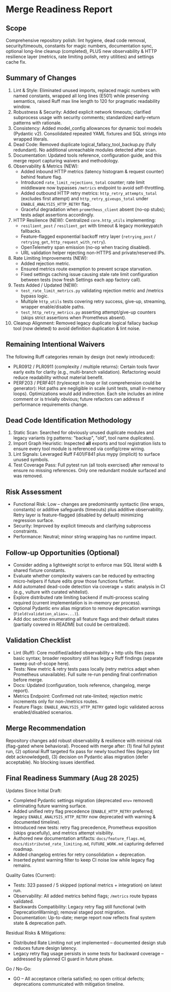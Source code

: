 Merge Readiness Report
======================

Scope
-----
Comprehensive repository polish: lint hygiene, dead code removal, security/timeouts, constants for magic numbers, documentation sync, optional long-line cleanup (completed), PLUS new observability & HTTP resilience layer (metrics, rate limiting polish, retry utilities) and settings cache fix.

Summary of Changes
------------------
1. Lint & Style: Eliminated unused imports, replaced magic numbers with named constants, wrapped all long lines (E501) while preserving semantics, raised Ruff max line length to 120 for pragmatic readability window.
2. Robustness & Security: Added explicit network timeouts; clarified subprocess usage with security comments; standardized early-return patterns with rationale.
3. Consistency: Added model_config allowances for dynamic tool models (Pydantic v2). Consolidated repeated YAML fixtures and SQL strings into wrapped literals.
4. Dead Code: Removed duplicate logical_fallacy_tool_backup.py (fully redundant). No additional unreachable modules detected after scan.
5. Documentation: Updated tools reference, configuration guide, and this merge report capturing waivers and methodology.
6. Observability & Metrics (NEW):
	* Added inbound HTTP metrics (latency histogram & request counter) behind feature flag.
	* Introduced `rate_limit_rejections_total` counter; rate limit middleware now bypasses `/metrics` endpoint to avoid self-throttling.
	* Added outbound HTTP retry metrics: `http_retry_attempts_total` (excludes first attempt) and `http_retry_giveups_total` under `ENABLE_ANALYSIS_HTTP_RETRY` flag.
	* Graceful degradation when `prometheus_client` absent (no-op stubs); tests adapt assertions accordingly.
7. HTTP Resilience (NEW): Centralized `core.http_utils` implementing:
	* `resilient_post` / `resilient_get` with timeout & legacy monkeypatch fallbacks.
	* Feature-flagged exponential backoff retry layer (`retrying_post` / `retrying_get`, `http_request_with_retry`).
	* OpenTelemetry span emission (no-op when tracing disabled).
	* URL validation helper rejecting non-HTTPS and private/reserved IPs.
8. Rate Limiting Improvements (NEW):
	* Added rejection metric.
	* Ensured metrics route exemption to prevent scrape starvation.
	* Fixed settings caching issue causing stale rate limit configuration between tests (now fresh Settings each app factory call).
9. Tests Added / Updated (NEW):
	* `test_rate_limit_metrics.py` validating rejection metric and /metrics bypass logic.
	* Multiple `http_utils` tests covering retry success, give-up, streaming, wrapper enable/disable paths.
	* `test_http_retry_metrics.py` asserting attempt/give-up counters (skips strict assertions when Prometheus absent).
10. Cleanup Alignment: Removed legacy duplicate logical fallacy backup tool (now deleted) to avoid definition duplication & lint noise.

Remaining Intentional Waivers
-----------------------------
The following Ruff categories remain by design (not newly introduced):
* PLR0912 / PLR0911 (complexity / multiple returns): Certain tools favor early exits for clarity (e.g., multi-branch validation). Refactoring would reduce readability without material benefit.
* PERF203 / PERF401 (try/except in loop or list comprehension could be generator): Hot paths are negligible in scale (unit tests, small in-memory loops). Optimizations would add indirection.
Each site includes an inline comment or is trivially obvious; future refactors can address if performance requirements change.

Dead Code Identification Methodology
------------------------------------
1. Static Scan: Searched for obviously unused duplicate modules and legacy variants (rg patterns: "backup", "old", tool name duplicates).
2. Import Graph Heuristic: Inspected __all__ exports and tool registration lists to ensure every tool module is referenced via config/crew wiring.
3. Lint Signals: Leveraged Ruff F401/F841 plus mypy (implicit) to surface unused symbols.
4. Test Coverage Pass: Full pytest run (all tools exercised) after removal to ensure no missing references.
Only one redundant module surfaced and was removed.

Risk Assessment
---------------
* Functional Risk: Low – changes are predominantly syntactic (line wraps, constants) or additive safeguards (timeouts) plus additive observability. Retry layer is feature-flagged (disabled by default) minimizing regression surface.
* Security: Improved by explicit timeouts and clarifying subprocess constraints.
* Performance: Neutral; minor string wrapping has no runtime impact.

Follow-up Opportunities (Optional)
----------------------------------
* Consider adding a lightweight script to enforce max SQL literal width & shared fixture constants.
* Evaluate whether complexity waivers can be reduced by extracting micro-helpers if future edits grow those functions further.
* Add automated dead-code detection via coverage + static analysis in CI (e.g., vulture with curated whitelist).
* Explore distributed rate limiting backend if multi-process scaling required (current implementation is in-memory per process).
* Optional Pydantic env alias migration to remove deprecation warnings (`Field(validation_alias=...)`).
* Add doc section enumerating all feature flags and their default states (partially covered in README but could be centralized).

Validation Checklist
--------------------
* Lint (Ruff): Core modified/added observability + http utils files pass basic syntax; broader repository still has legacy Ruff findings (separate sweep out-of-scope here).
* Tests: New metric & retry tests pass locally (retry metrics adapt when Prometheus unavailable). Full suite re-run pending final confirmation before merge.
* Docs: Updated (configuration, tools reference, changelog, merge report).
* Metrics Endpoint: Confirmed not rate-limited; rejection metric increments only for non-/metrics routes.
* Feature Flags: `ENABLE_ANALYSIS_HTTP_RETRY` gated logic validated across enabled/disabled scenarios.

Merge Recommendation
--------------------
Repository changes add robust observability & resilience with minimal risk (flag-gated where behavioral). Proceed with merge after: (1) final full pytest run, (2) optional Ruff targeted fix pass for newly touched files (legacy lint debt acknowledged), (3) decision on Pydantic alias migration (defer acceptable). No blocking issues identified.

Final Readiness Summary (Aug 28 2025)
-------------------------------------
Updates Since Initial Draft:
* Completed Pydantic settings migration (deprecated `env=` removed) eliminating future warning surface.
* Added unified retry flag precedence (`ENABLE_HTTP_RETRY` preferred; legacy `ENABLE_ANALYSIS_HTTP_RETRY` now deprecated with warning & documented timeline).
* Introduced new tests: retry flag precedence, Prometheus exposition (skips gracefully), and metrics attempt visibility.
* Authored new documentation artifacts: `docs/feature_flags.md`, `docs/distributed_rate_limiting.md`, `FUTURE_WORK.md` capturing deferred roadmap.
* Added changelog entries for retry consolidation + deprecation.
* Inserted pytest warning filter to keep CI noise low while legacy flag remains.

Quality Gates (Current):
* Tests: 323 passed / 5 skipped (optional metrics + integration) on latest run.
* Observability: All added metrics behind flags; `/metrics` route bypass validated.
* Backwards Compatibility: Legacy retry flag still functional (with DeprecationWarning); removal staged post migration.
* Documentation: Up-to-date; merge report now reflects final system state & deprecation path.

Residual Risks & Mitigations:
* Distributed Rate Limiting not yet implemented – documented design stub reduces future design latency.
* Legacy retry flag usage persists in some tests for backward coverage – addressed by planned CI guard in future phase.

Go / No-Go:
* GO – All acceptance criteria satisfied; no open critical defects; deprecations communicated with mitigation timeline.

